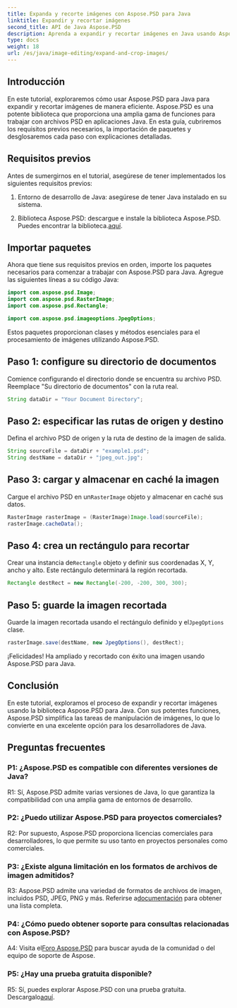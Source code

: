 ```yaml
---
title: Expanda y recorte imágenes con Aspose.PSD para Java
linktitle: Expandir y recortar imágenes
second_title: API de Java Aspose.PSD
description: Aprenda a expandir y recortar imágenes en Java usando Aspose.PSD. Guía paso a paso para un procesamiento de imágenes eficiente.
type: docs
weight: 18
url: /es/java/image-editing/expand-and-crop-images/
---
```

## Introducción

En este tutorial, exploraremos cómo usar Aspose.PSD para Java para expandir y recortar imágenes de manera eficiente. Aspose.PSD es una potente biblioteca que proporciona una amplia gama de funciones para trabajar con archivos PSD en aplicaciones Java. En esta guía, cubriremos los requisitos previos necesarios, la importación de paquetes y desglosaremos cada paso con explicaciones detalladas.

## Requisitos previos

Antes de sumergirnos en el tutorial, asegúrese de tener implementados los siguientes requisitos previos:

1. Entorno de desarrollo de Java: asegúrese de tener Java instalado en su sistema.

2.  Biblioteca Aspose.PSD: descargue e instale la biblioteca Aspose.PSD. Puedes encontrar la biblioteca.[aquí](https://releases.aspose.com/psd/java/).

## Importar paquetes

Ahora que tiene sus requisitos previos en orden, importe los paquetes necesarios para comenzar a trabajar con Aspose.PSD para Java. Agregue las siguientes líneas a su código Java:

```java
import com.aspose.psd.Image;
import com.aspose.psd.RasterImage;
import com.aspose.psd.Rectangle;

import com.aspose.psd.imageoptions.JpegOptions;
```

Estos paquetes proporcionan clases y métodos esenciales para el procesamiento de imágenes utilizando Aspose.PSD.

## Paso 1: configure su directorio de documentos

Comience configurando el directorio donde se encuentra su archivo PSD. Reemplace "Su directorio de documentos" con la ruta real.

```java
String dataDir = "Your Document Directory";
```

## Paso 2: especificar las rutas de origen y destino

Defina el archivo PSD de origen y la ruta de destino de la imagen de salida.

```java
String sourceFile = dataDir + "example1.psd";
String destName = dataDir + "jpeg_out.jpg";
```

## Paso 3: cargar y almacenar en caché la imagen

 Cargue el archivo PSD en un`RasterImage` objeto y almacenar en caché sus datos.

```java
RasterImage rasterImage = (RasterImage)Image.load(sourceFile);
rasterImage.cacheData();
```

## Paso 4: crea un rectángulo para recortar

 Crear una instancia de`Rectangle` objeto y definir sus coordenadas X, Y, ancho y alto. Este rectángulo determinará la región recortada.

```java
Rectangle destRect = new Rectangle(-200, -200, 300, 300);
```

## Paso 5: guarde la imagen recortada

 Guarde la imagen recortada usando el rectángulo definido y el`JpegOptions` clase.

```java
rasterImage.save(destName, new JpegOptions(), destRect);
```

¡Felicidades! Ha ampliado y recortado con éxito una imagen usando Aspose.PSD para Java.

## Conclusión

En este tutorial, exploramos el proceso de expandir y recortar imágenes usando la biblioteca Aspose.PSD para Java. Con sus potentes funciones, Aspose.PSD simplifica las tareas de manipulación de imágenes, lo que lo convierte en una excelente opción para los desarrolladores de Java.

## Preguntas frecuentes

### P1: ¿Aspose.PSD es compatible con diferentes versiones de Java?

R1: Sí, Aspose.PSD admite varias versiones de Java, lo que garantiza la compatibilidad con una amplia gama de entornos de desarrollo.

### P2: ¿Puedo utilizar Aspose.PSD para proyectos comerciales?

R2: Por supuesto, Aspose.PSD proporciona licencias comerciales para desarrolladores, lo que permite su uso tanto en proyectos personales como comerciales.

### P3: ¿Existe alguna limitación en los formatos de archivos de imagen admitidos?

 R3: Aspose.PSD admite una variedad de formatos de archivos de imagen, incluidos PSD, JPEG, PNG y más. Referirse a[documentación](https://reference.aspose.com/psd/java/) para obtener una lista completa.

### P4: ¿Cómo puedo obtener soporte para consultas relacionadas con Aspose.PSD?

 A4: Visita el[Foro Aspose.PSD](https://forum.aspose.com/c/psd/34) para buscar ayuda de la comunidad o del equipo de soporte de Aspose.

### P5: ¿Hay una prueba gratuita disponible?

 R5: Sí, puedes explorar Aspose.PSD con una prueba gratuita. Descargalo[aquí](https://releases.aspose.com/).